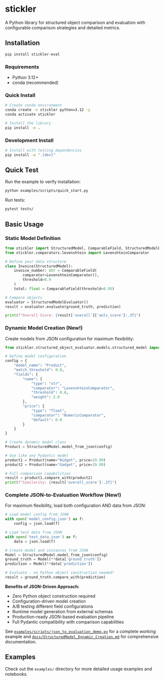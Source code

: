 # stickler

A Python library for structured object comparison and evaluation with configurable comparison strategies and detailed metrics.

## Installation
```bash
pip install stickler-eval
```



### Requirements
- Python 3.12+
- conda (recommended)

### Quick Install
```bash
# Create conda environment
conda create -n stickler python=3.12 -y
conda activate stickler

# Install the library
pip install -e .
```

### Development Install
```bash
# Install with testing dependencies
pip install -e ".[dev]"
```

## Quick Test

Run the example to verify installation:
```bash
python examples/scripts/quick_start.py
```

Run tests:
```bash
pytest tests/
```

## Basic Usage

### Static Model Definition

```python
from stickler import StructuredModel, ComparableField, StructuredModelEvaluator
from stickler.comparators.levenshtein import LevenshteinComparator

# Define your data structure
class Invoice(StructuredModel):
    invoice_number: str = ComparableField(
        comparator=LevenshteinComparator(),
        threshold=0.9
    )
    total: float = ComparableField(threshold=0.95)

# Compare objects
evaluator = StructuredModelEvaluator()
result = evaluator.evaluate(ground_truth, prediction)

print(f"Overall Score: {result['overall']['anls_score']:.3f}")
```

### Dynamic Model Creation (New!)

Create models from JSON configuration for maximum flexibility:

```python
from stickler.structured_object_evaluator.models.structured_model import StructuredModel

# Define model configuration
config = {
    "model_name": "Product",
    "match_threshold": 0.8,
    "fields": {
        "name": {
            "type": "str",
            "comparator": "LevenshteinComparator",
            "threshold": 0.8,
            "weight": 2.0
        },
        "price": {
            "type": "float",
            "comparator": "NumericComparator",
            "default": 0.0
        }
    }
}

# Create dynamic model class
Product = StructuredModel.model_from_json(config)

# Use like any Pydantic model
product1 = Product(name="Widget", price=29.99)
product2 = Product(name="Gadget", price=29.99)

# Full comparison capabilities
result = product1.compare_with(product2)
print(f"Similarity: {result['overall_score']:.2f}")
```

### Complete JSON-to-Evaluation Workflow (New!)

For maximum flexibility, load both configuration AND data from JSON:

```python
# Load model config from JSON
with open('model_config.json') as f:
    config = json.load(f)

# Load test data from JSON  
with open('test_data.json') as f:
    data = json.load(f)

# Create model and instances from JSON
Model = StructuredModel.model_from_json(config)
ground_truth = Model(**data['ground_truth'])
prediction = Model(**data['prediction'])

# Evaluate - no Python object construction needed!
result = ground_truth.compare_with(prediction)
```

**Benefits of JSON-Driven Approach:**
- Zero Python object construction required
- Configuration-driven model creation
- A/B testing different field configurations
- Runtime model generation from external schemas
- Production-ready JSON-based evaluation pipeline
- Full Pydantic compatibility with comparison capabilities

See [`examples/scripts/json_to_evaluation_demo.py`](examples/scripts/json_to_evaluation_demo.py) for a complete working example and [`docs/StructuredModel_Dynamic_Creation.md`](docs/StructuredModel_Dynamic_Creation.md) for comprehensive documentation.

## Examples

Check out the `examples/` directory for more detailed usage examples and notebooks.

